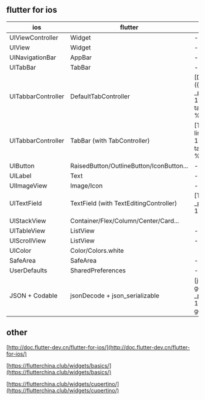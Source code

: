 
## flutter for ios

| ios | flutter | flutter example |
| --- | ---     | --- |
| UIViewController | Widget | - |
| UIView | Widget | - |
| UINavigationBar | AppBar | - |
| UITabBar | TabBar | - |
| UITabbarController | DefaultTabController| [DefaultTabController]({% link _posts/2019-01-15-2019-01-16-tabbarcontroler.md %}) |
| UITabbarController | TabBar (with TabController) | [TabController]({% link _posts/2019-01-15-2019-01-16-tabbarcontroler.md %}) |
| UIButton | RaisedButton/OutlineButton/IconButton... | - |
| UILabel | Text | - |
| UIImageView | Image/Icon | - |
| UITextField | TextField (with TextEditingController) | [TextField]({% link _posts/2019-01-11-textfield.md %}) |
| UIStackView | Container/Flex/Column/Center/Card... |
| UITableView | ListView | - |
| UIScrollView | ListView | - |
| UIColor | Color/Colors.white |
| SafeArea | SafeArea | - |
| UserDefaults | SharedPreferences | - |
| JSON + Codable | jsonDecode + json_serializable | [json code generation]({% link _posts/2019-01-10-json-code-generation.md %}) |

## other

[http://doc.flutter-dev.cn/flutter-for-ios/](http://doc.flutter-dev.cn/flutter-for-ios/)

[https://flutterchina.club/widgets/basics/](https://flutterchina.club/widgets/basics/)

[https://flutterchina.club/widgets/cupertino/](https://flutterchina.club/widgets/cupertino/)